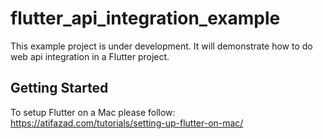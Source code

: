 # flutter_api_integration_example

This example project is under development. It will demonstrate how to do web api integration in a Flutter project.

## Getting Started

To setup Flutter on a Mac please follow: https://atifazad.com/tutorials/setting-up-flutter-on-mac/

